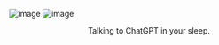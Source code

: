 ![image][logo]
![image][chat]

<p align="center">
  Talking to ChatGPT in your sleep.
</p>

[logo]:[images/sleepyhead_logo.png]
[chat]: [images/chat.png]